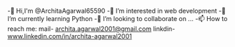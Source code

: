  -👋 Hi,I'm @ArchitaAgarwal65590
 -🔭 I’m interested in web development 
 -🌱 I’m currently learning Python
 -👯 I’m looking to collaborate on ...
 -📫 How to reach me: mail- archita.agarwal2001@gmail.com linkdin- www.linkedin.com/in/archita-agarwal2001


<!--
**ArchitaAgarwal65590/ArchitaAgarwal65590** is a ✨ _special_ ✨ repository because its `README.md` (this file) appears on your GitHub profile.

Here are some ideas to get you started:

- 🔭 I’m interested in web development 
- 🌱 I’m currently learning Python
- 👯 I’m looking to collaborate on ...
- 📫 How to reach me: mail- archita.agarwal2001@gmail.com linkdin- www.linkedin.com/in/archita-agarwal2001
